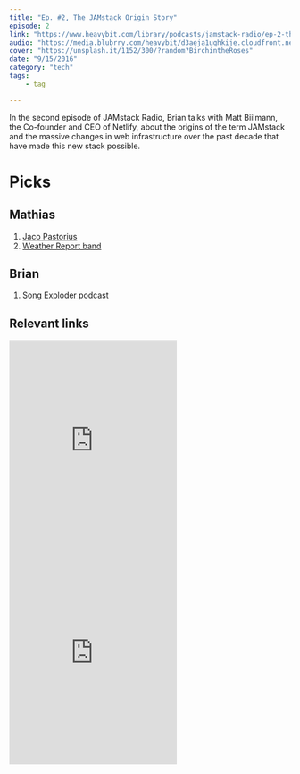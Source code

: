 ```yaml
---
title: "Ep. #2, The JAMstack Origin Story"
episode: 2
link: "https://www.heavybit.com/library/podcasts/jamstack-radio/ep-2-the-jamstack-origin-story/"
audio: "https://media.blubrry.com/heavybit/d3aeja1uqhkije.cloudfront.net/podcasts/jamstack-radio/20160705-jamstack-radio-002.mp3"
cover: "https://unsplash.it/1152/300/?random?BirchintheRoses"
date: "9/15/2016"
category: "tech"
tags:
    - tag

---
```


In the second episode of JAMstack Radio, Brian talks with Matt Biilmann, the Co-founder and CEO of Netlify, about the origins of the term JAMstack and the massive changes in web infrastructure over the past decade that have made this new stack possible.

# Picks

## Mathias

1. [Jaco Pastorius](https://open.spotify.com/artist/3U3C9o6UTYNdEsDckpRyvX?si=bdKR56Z2T5232v9Y9pxPrg)
1. [Weather Report band](https://open.spotify.com/artist/162DCkd8aDKwvjBb74Gu8b?si=c6lbdNQWQiix7p91UFKDEw)

## Brian

1. [Song Exploder podcast](http://songexploder.net/)

## Relevant links

<iframe src="https://open.spotify.com/embed/artist/3U3C9o6UTYNdEsDckpRyvX" width="300" height="380" frameborder="0" allowtransparency="true" allow="encrypted-media"></iframe>

<iframe src="https://open.spotify.com/embed/artist/162DCkd8aDKwvjBb74Gu8b" width="300" height="380" frameborder="0" allowtransparency="true" allow="encrypted-media"></iframe>
